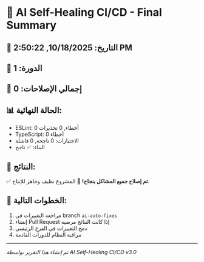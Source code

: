 # 🤖 AI Self-Healing CI/CD - Final Summary

## 📅 التاريخ: 10/18/2025, 2:50:22 PM

## 🔄 الدورة: 1

## 🔧 إجمالي الإصلاحات: 0

## 📊 الحالة النهائية:

- ESLint: 0 أخطاء, 0 تحذيرات
- TypeScript: 0 أخطاء
- الاختبارات: 0 ناجحة, 0 فاشلة
- البناء: ✅ ناجح

## 🎯 النتائج:

✅ **تم إصلاح جميع المشاكل بنجاح!**
🎉 المشروع نظيف وجاهز للإنتاج.

## 🔗 الخطوات التالية:

1. مراجعة التغييرات في branch `ai-auto-fixes`
2. إنشاء Pull Request إذا كانت النتائج مرضية
3. دمج التغييرات في الفرع الرئيسي
4. مراقبة النظام للدورات القادمة

---

_تم إنشاء هذا التقرير بواسطة AI Self-Healing CI/CD v3.0_
